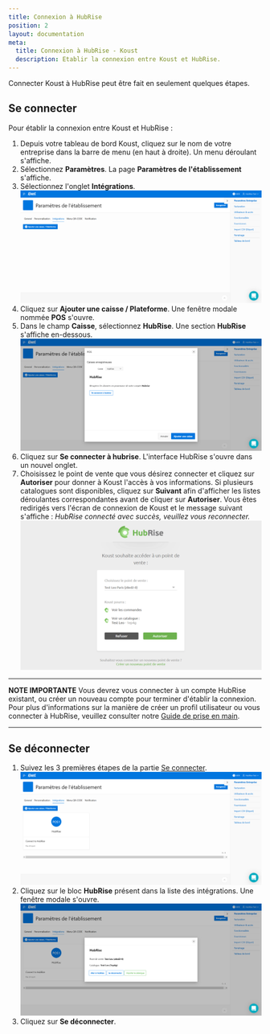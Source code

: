 ```yaml
---
title: Connexion à HubRise
position: 2
layout: documentation
meta:
  title: Connexion à HubRise - Koust
  description: Etablir la connexion entre Koust et HubRise.
---
```


Connecter Koust à HubRise peut être fait en seulement quelques étapes.

## Se connecter

Pour établir la connexion entre Koust et HubRise :

1. Depuis votre tableau de bord Koust, cliquez sur le nom de votre entreprise dans la barre de menu (en haut à droite). Un menu déroulant s'affiche.
1. Sélectionnez **Paramètres**. La page **Paramètres de l'établissement** s'affiche.
1. Sélectionnez l'onglet **Intégrations**.
   ![Connexion à HubRise - Onglet Intégrations](../images/001-fr-koust-onglet-integrations.png)
1. Cliquez sur **Ajouter une caisse / Plateforme**. Une fenêtre modale nommée **POS** s'ouvre.
1. Dans le champ **Caisse**, sélectionnez **HubRise**. Une section **HubRise** s'affiche en-dessous.
   ![Connexion à HubRise - Se connecter](../images/002-fr-koust-modale-connexion.png)
1. Cliquez sur **Se connecter à hubrise**. L'interface HubRise s'ouvre dans un nouvel onglet.
1. Choisissez le point de vente que vous désirez connecter et cliquez sur **Autoriser** pour donner à Koust l'accès à vos informations. Si plusieurs catalogues sont disponibles, cliquez sur **Suivant** afin d'afficher les listes déroulantes correspondantes avant de cliquer sur **Autoriser**. Vous êtes redirigés vers l'écran de connexion de Koust et le message suivant s'affiche : *HubRise connecté avec succès, veuillez vous reconnecter.*
   ![Connexion à HubRise - Choix du point de vente](../images/003-fr-koust-choix-point-vente.png)

---

**NOTE IMPORTANTE** Vous devrez vous connecter à un compte HubRise existant, ou créer un nouveau compte pour terminer d'établir la connexion. Pour plus d'informations sur la manière de créer un profil utilisateur ou vous connecter à HubRise, veuillez consulter notre [Guide de prise en main](/docs/getting-started/).

---

## Se déconnecter

1. Suivez les 3 premières étapes de la partie [Se connecter](/apps/koust/connexion-hubrise#se-connecter).
   ![Connexion à HubRise - Onglet Intégrations après connexion](../images/004-fr-koust-onglet-integrations-connecte.png)
1. Cliquez sur le bloc **HubRise** présent dans la liste des intégrations. Une fenêtre modale s'ouvre.
   ![Connexion à HubRise - Se déconnecter](../images/005-fr-koust-hubrise-informations.png)
1. Cliquez sur **Se déconnecter**.